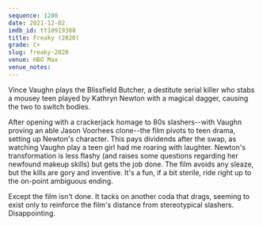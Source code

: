 ```yaml
---
sequence: 1200
date: 2021-12-02
imdb_id: tt10919380
title: Freaky (2020)
grade: C+
slug: freaky-2020
venue: HBO Max
venue_notes:
---
```


Vince Vaughn plays the Blissfield Butcher, a destitute serial killer who stabs a mousey teen played by Kathryn Newton with a magical dagger, causing the two to switch bodies.

<!-- end -->

After opening with a crackerjack homage to 80s slashers--with Vaughn proving an able Jason Voorhees clone--the film pivots to teen drama, setting up Newton's character. This pays dividends after the swap, as watching Vaughn play a teen girl had me roaring with laughter. Newton's transformation is less flashy (and raises some questions regarding her newfound makeup skills) but gets the job done. The film avoids any sleaze, but the kills are gory and inventive. It's a fun, if a bit sterile, ride right up to the on-point ambiguous ending.

Except the film isn't done. It tacks on another coda that drags, seeming to exist only to reinforce the film's distance from stereotypical slashers. Disappointing.
